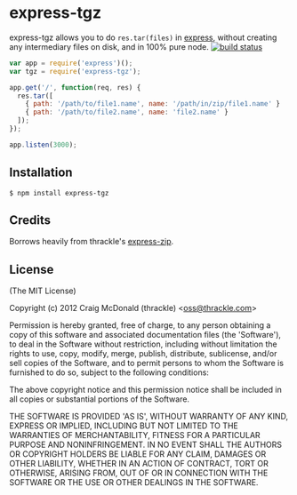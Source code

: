 # express-tgz

express-tgz allows you to do `res.tar(files)` in [express](http://expressjs.com/), without creating any intermediary files on disk, and in 100% pure node. [![build status](https://secure.travis-ci.org/thrackle/express-zip.png)](http://travis-ci.org/thrackle/express-zip)

```js
var app = require('express')();
var tgz = require('express-tgz');

app.get('/', function(req, res) {
  res.tar([
    { path: '/path/to/file1.name', name: '/path/in/zip/file1.name' }
    { path: '/path/to/file2.name', name: 'file2.name' }
  ]);
});

app.listen(3000);
```

## Installation

    $ npm install express-tgz

## Credits

Borrows heavily from thrackle's [express-zip](https://github.com/thrackle/express-zip).

## License

(The MIT License)

Copyright (c) 2012 Craig McDonald (thrackle) &lt;oss@thrackle.com&gt;

Permission is hereby granted, free of charge, to any person obtaining
a copy of this software and associated documentation files (the
'Software'), to deal in the Software without restriction, including
without limitation the rights to use, copy, modify, merge, publish,
distribute, sublicense, and/or sell copies of the Software, and to
permit persons to whom the Software is furnished to do so, subject to
the following conditions:

The above copyright notice and this permission notice shall be
included in all copies or substantial portions of the Software.

THE SOFTWARE IS PROVIDED 'AS IS', WITHOUT WARRANTY OF ANY KIND,
EXPRESS OR IMPLIED, INCLUDING BUT NOT LIMITED TO THE WARRANTIES OF
MERCHANTABILITY, FITNESS FOR A PARTICULAR PURPOSE AND NONINFRINGEMENT.
IN NO EVENT SHALL THE AUTHORS OR COPYRIGHT HOLDERS BE LIABLE FOR ANY
CLAIM, DAMAGES OR OTHER LIABILITY, WHETHER IN AN ACTION OF CONTRACT,
TORT OR OTHERWISE, ARISING FROM, OUT OF OR IN CONNECTION WITH THE
SOFTWARE OR THE USE OR OTHER DEALINGS IN THE SOFTWARE.
